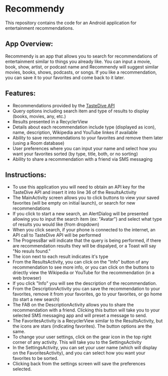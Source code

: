 # Recommendy

This repository contains the code for an Android application for entertainment recommendations.

## App Overview:
Recommendy is an app that allows you to search for recommendations of entertainment similar to things you already like.  You can input a movie, book, show, artist, or podcast name and Recommendy will suggest similar movies, books, shows, podcasts, or songs.  If you like a recommendation, you can save it to your favorites and come back to it later.

## Features:
- Recommendations provided by the [TasteDive API](https://tastedive.com/read/api)
- Query options including search item and type of results to display (books, movies, any, etc.)
- Results presented in a RecyclerView
- Details about each recommendation include type (displayed as icon), name, description, Wikipedia and YouTube linkes if available
- Ability to save recommendations to your favorites and remove them later (using a Room database)
- User preferences where you can input your name and select how you want your favorites sorted (by type, title, both, or no sorting)
- Ability to share a recommendation with a friend via SMS messaging

## Instructions:
- To use this application you will need to obtain an API key for the TasteDive API and insert it into line 36 of the ResultsActivity
- The MainActivity screen allows you to click buttons to view your saved favorites (will be empty on initial launch), or search for new recommendations
- If you click to start a new search, an AlertDialog will be presented allowing you to input the search item (ex: "Avatar") and select what type of results you would like (from dropdown)
- When you click search, if your phone is connected to the internet, an API call to TasteDive API will be performed 
- The ProgressBar will indicate that the query is being performed, if there are recommendation results they will be dispalyed, or a Toast will say "No resuls found."
- The icon next to each result indicates it's type
- From the ResultsActivity, you can click on the "Info" button of any recommendation to see more info, or you can click on the buttons to driectly view the Wikipedia or YouTube for the recommendation (in a web browser)
- If you click "Info" you will see the description of the recommendation.
- From the DescriptionActivity you can save the recommendation to your favorites, remove it from your favorites, go to your favorites, or go home (to start a new search)
- The FAB on the DescriptionActivity allows you to share the recommendation with a friend. Clicking this button will take you to your selected SMS messaging app and will preset a message to send.
- The FavoritesActivity is a RecyclerView similar to the ResultsActivity, but the icons are stars (indicating favorites). The button options are the same.
- To change your user settings, click on the gear icon in the top right corner of any activity. This will take you to the SettingsActivity
- In the SettingsActivity, you can set your user name (which will display on the FavoritesActivity), and you can select how you want your favorites to be sorted.
- Clicking back from the settings screen will save the preferences selected.
